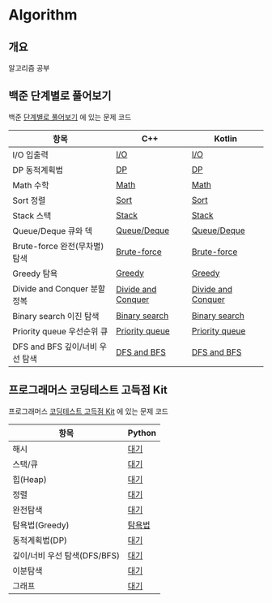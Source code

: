 # Algorithm

## 개요

알고리즘 공부

## 백준 단계별로 풀어보기

백준 [단계별로 풀어보기](https://www.acmicpc.net/step) 에 있는 문제 코드

| 항목                          |C++              |Kotlin                 |
|-----------------------------|-----------------|-----------------------|
|I/O 입출력                    |[I/O](cpp/step/io)|[I/O](kotlin/step/io)|
|DP 동적계획법                 |[DP](cpp/step/dp)|[DP](kotlin/step/dp)|
|Math 수학                    |[Math](cpp/step/math)|[Math](kotlin/step/math)|
|Sort 정렬                    |[Sort](cpp/step/sort)|[Sort](kotlin/step/sort)|
|Stack 스택                   |[Stack](cpp/step/stack)|[Stack](kotlin/step/stack)|
|Queue/Deque 큐와 덱           |[Queue/Deque](cpp/step/que)|[Queue/Deque](kotlin/step/que)|
|Brute-force 완전(무차별) 탐색  |[Brute-force](cpp/step/brute-force)|[Brute-force](kotlin/step/brute-force)|
|Greedy 탐욕                  |[Greedy](cpp/step/greedy)|[Greedy](kotlin/step/greedy)|
|Divide and Conquer 분할 정복  |[Divide and Conquer](cpp/step/divide&conquer)|[Divide and Conquer](kotlin/step/divide&conquer)|
|Binary search 이진 탐색       |[Binary search](cpp/step/binary-search)|[Binary search](kotlin/step/binary-search)|
|Priority queue 우선순위 큐     |[Priority queue](cpp/step/priority-queue)|[Priority queue](kotlin/step/priority-queue)|
|DFS and BFS 깊이/너비 우선 탐색 |[DFS and BFS](cpp/step/dfs&bfs)|[DFS and BFS](kotlin/step/dfs&bfs)|

## 프로그래머스 코딩테스트 고득점 Kit

프로그래머스 [코딩테스트 고득점 Kit](https://programmers.co.kr/learn/challenges) 에 있는 문제 코드

| 항목                   | Python                         |
|----------------------|--------------------------------|
| 해시                   | [대기]()                         |
| 스택/큐                 | [대기]()                         |
| 힙(Heap)              | [대기]()                         |
| 정렬                   | [대기]()                         |
| 완전탐색                 | [대기]()                         |
| 탐욕법(Greedy)          | [탐욕법](python/kit/greedy) |
| 동적계획법(DP)            | [대기]()                         |
| 깊이/너비 우선 탐색(DFS/BFS) | [대기]()                         |
| 이분탐색                 | [대기]()                         |
| 그래프                  | [대기]()                         |